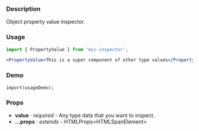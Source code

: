 ### Description
Object property value inspector.

### Usage
```jsx
import { PropertyValue } from 'mic-inspector';

<PropertyValue>This is a super component of other type values</PropertyValue>;
```

### Demo
```demo
import(usageDemo);
```

### Props
* **value** · *required* - Any type data that you want to inspect.
* **...props** · *extends* - HTMLProps&lt;HTMLSpanElement&gt;